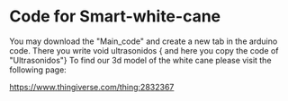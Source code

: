 # Code for Smart-white-cane
You may download the  "Main_code"  and create a new tab in the arduino code. There you write void ultrasonidos { and here you copy the code of "Ultrasonidos"} To find our 3d model of the white cane please visit the following page: 

https://www.thingiverse.com/thing:2832367
